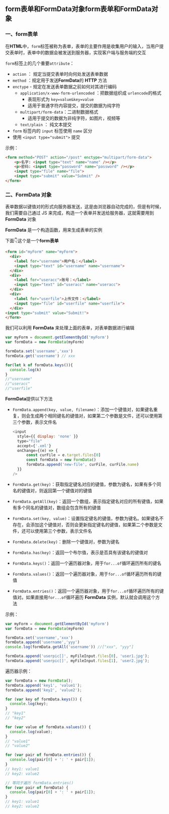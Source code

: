 ## form表单和FormData对象form表单和FormData对象

### 一、form表单

在**HTML**中，`form`标签被称为表单，表单的主要作用是收集用户的输入，当用户提交表单时，表单中的数据会被发送到服务器，实现客户端与服务端的交互

`form`标签上的几个重要`attribute`：

- `action` ： 规定当提交表单时向何处发送表单数据<!--也就是填写提交地址-->
- `method` ：规定用于发送**FormData**的 **HTTP** 方法<!--post、get-->
- `enctype` \- 规定在发送表单数据之前如何对其进行编码<!--默认值是application/x-www-form-urlencoded-->
  - `application/x-www-form-urlencoded` ：把数据组织成 `urlencode`的格式
    - 表现形式为 `key=value&key=value`
    - 适用于普通字符内容提交，提交的数据为纯字符
  - `multipart/form-data`：二进制数据格式
    - 适用于提交的数据为非纯字符，如图片，视频等
  - `text/plain` ： 纯文本提交
- `form` 标签内的 `input` 标签使用 `name` 区分
- 使用 `<input type="submit">` 提交

示例：

```html
<form method="POST" action="/post" enctype="multipart/form-data">
    <p>名字: <input type="text" name="name" /></p>
    <p>密码: <input type="password" name="password" /></p>
    <input type="file" name="file">
    <input type="submit" value="Submit" />
</form>
```

### 二、FormData 对象

表单数据以键值对的形式向服务器发送，这是由浏览器自动完成的，但是有时候，我们需要自己通过 JS 来完成，构造一个表单并发送给服务器，这就需要用到 **FormData** 对象

**FormData** 是一个构造函数，用来生成表单的实例

下面👇这个是一个**form表单**

```html
<form id="myForm" name="myForm">
  <div>
    <label for="username">用户名：</label>
    <input type="text" id="username" name="username">
  </div>
  <div>
    <label for="useracc">账号：</label>
    <input type="text" id="useracc" name="useracc">
  </div>
  <div>
    <label for="userfile">上传文件：</label>
    <input type="file" id="userfile" name="userfile">
  </div>
<input type="submit" value="Submit!">
</form>

```

我们可以利用 **FormData** 来处理上面的表单，对表单数据进行编辑

```js
var myForm = document.getElementById('myForm')
var formData = new FormData(myForm)

formData.set('username','xxx')
formData.get('username') // xxx

for(let k of formData.keys()){
  console.log(k)
}
//"username"
//"useracc"
//"userfile"

```

**FormData**提供以下方法

- `FormData.append(key, value, filename)`：添加一个键值对，如果键名重复，则会生成两个相同键名的键值对，如果第二个参数是文件，还可以使用第三个参数，表示文件名 <!--比较常用-->

  ```js
  <input 
    style={{ display: 'none' }} 
    type="file" 
    accept={'.xml'} 
    onChange={(e) => { 
        const curFile = e.target.files[0]
        const formData = new FormData()
        formData.append('new-file', curFile, curFile.name)
    }}
  />
  ```

- `FormData.get(key)`：获取指定键名对应的键值，参数为键名，如果有多个同名的键值对，则返回第一个键值对的键值

- `FormData.getAll(key)`：返回一个数组，表示指定键名对应的所有键值，如果有多个同名的键值对，数组会包含所有的键值

- `FormData.set(key, value)`：设置指定键名的键值，参数为键名。如果键名不存在，会添加这个键值对，否则会更新指定键名的键值，如果第二个参数是文件，还可以使用第三个参数，表示文件名

- `FormData.delete(key)`：删除一个键值对，参数为键名

- `FormData.has(key)`：返回一个布尔值，表示是否具有该键名的键值对

- `FormData.keys()`：返回一个遍历器对象，用于`for...of`循环遍历所有的键名

- `FormData.values()`：返回一个遍历器对象，用于`for...of`循环遍历所有的键值

- `FormData.entries()`：返回一个遍历器对象，用于`for...of`循环遍历所有的键值对。如果直接用`for...of`循环遍历 **FormData** 实例，默认就会调用这个方法

示例：

```js
var myForm = document.getElementById('myForm')
var formData = new FormData(myForm)

formData.set('username','xxx')
formData.append('username','yyy')
console.log(formData.getAll('username')) //["xxx", "yyy"]

formData.append('userpic[]', myFileInput.files[0], 'user1.jpg');
formData.append('userpic[]', myFileInput.files[1], 'user2.jpg');

```

遍历器示例：

```js
var formData = new FormData();
formData.append('key1', 'value1');
formData.append('key2', 'value2');

for (var key of formData.keys()) {
  console.log(key);
}
// "key1"
// "key2"

for (var value of formData.values()) {
  console.log(value);
}
// "value1"
// "value2"

for (var pair of formData.entries()) {
  console.log(pair[0] + ': ' + pair[1]);
}
// key1: value1
// key2: value2

// 等同于遍历 formData.entries()
for (var pair of formData) {
  console.log(pair[0] + ': ' + pair[1]);
}
// key1: value1
// key2: value2

```

